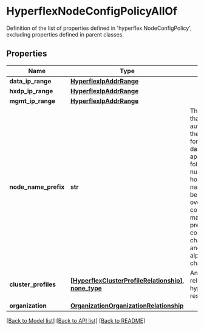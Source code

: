 # HyperflexNodeConfigPolicyAllOf

Definition of the list of properties defined in 'hyperflex.NodeConfigPolicy', excluding properties defined in parent classes.
## Properties
Name | Type | Description | Notes
------------ | ------------- | ------------- | -------------
**data_ip_range** | [**HyperflexIpAddrRange**](HyperflexIpAddrRange.md) |  | [optional] 
**hxdp_ip_range** | [**HyperflexIpAddrRange**](HyperflexIpAddrRange.md) |  | [optional] 
**mgmt_ip_range** | [**HyperflexIpAddrRange**](HyperflexIpAddrRange.md) |  | [optional] 
**node_name_prefix** | **str** | The node name prefix that is used to automatically generate the default hostname for each server. A dash (-) will be appended to the prefix followed by the node number to form a hostname. This default naming scheme can be manually overridden in the node configuration. The maximum length of a prefix is 60, must only contain alphanumeric characters or dash (-), and must start with an alphanumeric character. | [optional] 
**cluster_profiles** | [**[HyperflexClusterProfileRelationship], none_type**](HyperflexClusterProfileRelationship.md) | An array of relationships to hyperflexClusterProfile resources. | [optional] 
**organization** | [**OrganizationOrganizationRelationship**](OrganizationOrganizationRelationship.md) |  | [optional] 

[[Back to Model list]](../README.md#documentation-for-models) [[Back to API list]](../README.md#documentation-for-api-endpoints) [[Back to README]](../README.md)


